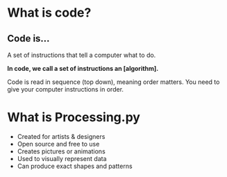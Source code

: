 # What is code?

## Code is...

A set of instructions that tell a computer what to do.

**In code, we call a set of instructions an [algorithm].**

<aside>
Code is read in sequence (top down), meaning order matters. You need to give your computer instructions in order.
</aside>

# What is Processing.py

* Created for artists & designers
* Open source and free to use
* Creates pictures or animations
* Used to visually represent data
* Can produce exact shapes and patterns
